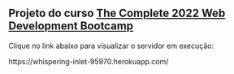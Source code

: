 <h2>Projeto do curso <a href="https://www.udemy.com/course/the-complete-web-development-bootcamp/">The Complete 2022 Web Development Bootcamp</a></h2>
<p>Clique no link abaixo para visualizar o servidor em execução:</p>
<p> https://whispering-inlet-95970.herokuapp.com/ </p>

